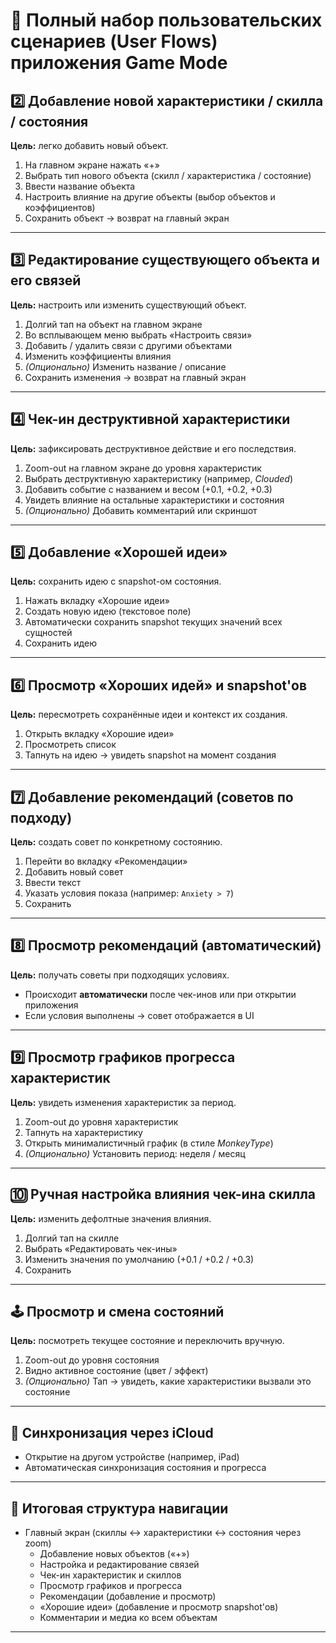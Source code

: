 # 🚀 Полный набор пользовательских сценариев (User Flows) приложения Game Mode


## 2️⃣ Добавление новой характеристики / скилла / состояния

**Цель:** легко добавить новый объект.

1. На главном экране нажать «+»
2. Выбрать тип нового объекта (скилл / характеристика / состояние)
3. Ввести название объекта
4. Настроить влияние на другие объекты (выбор объектов и коэффициентов)
5. Сохранить объект → возврат на главный экран

---

## 3️⃣ Редактирование существующего объекта и его связей

**Цель:** настроить или изменить существующий объект.

1. Долгий тап на объект на главном экране
2. Во всплывающем меню выбрать «Настроить связи»
3. Добавить / удалить связи с другими объектами
4. Изменить коэффициенты влияния
5. *(Опционально)* Изменить название / описание
6. Сохранить изменения → возврат на главный экран

---

## 4️⃣ Чек-ин деструктивной характеристики

**Цель:** зафиксировать деструктивное действие и его последствия.

1. Zoom-out на главном экране до уровня характеристик
2. Выбрать деструктивную характеристику (например, *Clouded*)
3. Добавить событие с названием и весом (+0.1, +0.2, +0.3)
4. Увидеть влияние на остальные характеристики и состояния
5. *(Опционально)* Добавить комментарий или скриншот

---

## 5️⃣ Добавление «Хорошей идеи»

**Цель:** сохранить идею с snapshot-ом состояния.

1. Нажать вкладку «Хорошие идеи»
2. Создать новую идею (текстовое поле)
3. Автоматически сохранить snapshot текущих значений всех сущностей
4. Сохранить идею

---

## 6️⃣ Просмотр «Хороших идей» и snapshot'ов

**Цель:** пересмотреть сохранённые идеи и контекст их создания.

1. Открыть вкладку «Хорошие идеи»
2. Просмотреть список
3. Тапнуть на идею → увидеть snapshot на момент создания

---

## 7️⃣ Добавление рекомендаций (советов по подходу)

**Цель:** создать совет по конкретному состоянию.

1. Перейти во вкладку «Рекомендации»
2. Добавить новый совет
3. Ввести текст
4. Указать условия показа (например: `Anxiety > 7`)
5. Сохранить

---

## 8️⃣ Просмотр рекомендаций (автоматический)

**Цель:** получать советы при подходящих условиях.

- Происходит **автоматически** после чек-инов или при открытии приложения
- Если условия выполнены → совет отображается в UI

---

## 9️⃣ Просмотр графиков прогресса характеристик

**Цель:** увидеть изменения характеристик за период.

1. Zoom-out до уровня характеристик
2. Тапнуть на характеристику
3. Открыть минималистичный график (в стиле *MonkeyType*)
4. *(Опционально)* Установить период: неделя / месяц

---

## 🔟 Ручная настройка влияния чек-ина скилла

**Цель:** изменить дефолтные значения влияния.

1. Долгий тап на скилле
2. Выбрать «Редактировать чек-ины»
3. Изменить значения по умолчанию (+0.1 / +0.2 / +0.3)
4. Сохранить

---

## 🕹️ Просмотр и смена состояний

**Цель:** посмотреть текущее состояние и переключить вручную.

1. Zoom-out до уровня состояния
2. Видно активное состояние (цвет / эффект)
3. *(Опционально)* Тап → увидеть, какие характеристики вызвали это состояние


---

## 📲 Синхронизация через iCloud

- Открытие на другом устройстве (например, iPad)
- Автоматическая синхронизация состояния и прогресса

---

## 🔖 Итоговая структура навигации

- Главный экран (скиллы ↔ характеристики ↔ состояния через zoom)
  - Добавление новых объектов («+»)
  - Настройка и редактирование связей
  - Чек-ин характеристик и скиллов
  - Просмотр графиков и прогресса
  - Рекомендации (добавление и просмотр)
  - «Хорошие идеи» (добавление и просмотр snapshot'ов)
  - Комментарии и медиа ко всем объектам

---
